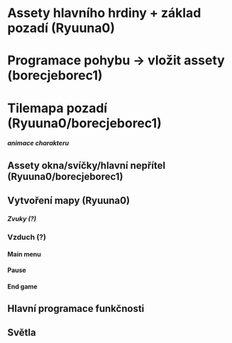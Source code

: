# Assety hlavního hrdiny + základ pozadí (Ryuuna0)
# Programace pohybu -> vložit assety (borecjeborec1)
# Tilemapa pozadí (Ryuuna0/borecjeborec1)
##### animace charakteru
## Assety okna/svíčky/hlavní nepřítel (Ryuuna0/borecjeborec1)
## Vytvoření mapy (Ryuuna0)
##### Zvuky (?)
### Vzduch (?)
#### Main menu
#### Pause
#### End game
## Hlavní programace funkčnosti
## Světla

